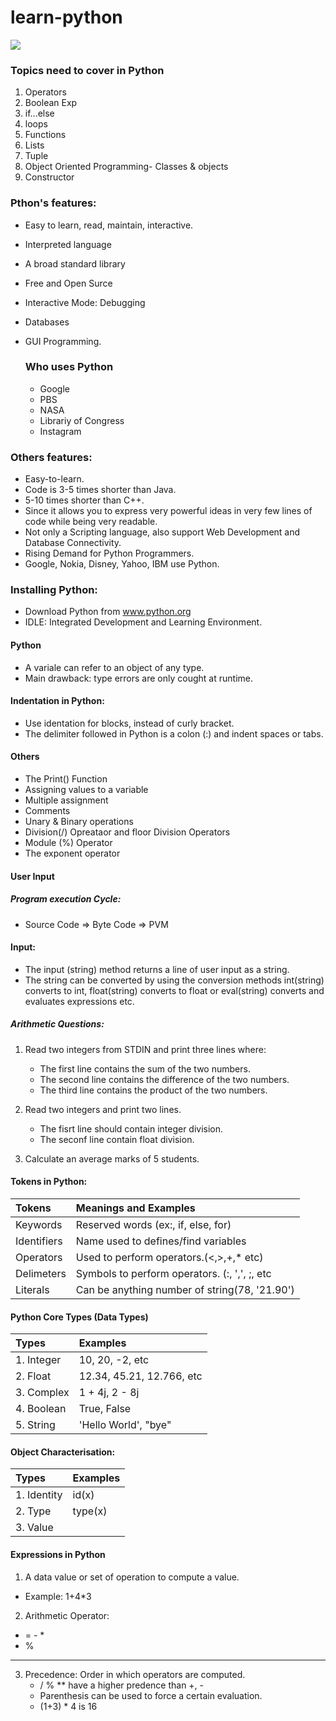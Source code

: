 
# learn-python
![](https://static1.makeuseofimages.com/wordpress/wp-content/uploads/2023/04/python-logo-with-scribbled-python-functions-3.jpg)

### Topics need to cover in Python
1. Operators
2. Boolean Exp
3. if...else
4. loops
5. Functions
6. Lists
7. Tuple
8. Object Oriented Programming- Classes & objects
9. Constructor

### Pthon's features:
* Easy to learn, read, maintain, interactive.
* Interpreted language
* A broad standard library
* Free and Open Surce
* Interactive Mode: Debugging
* Databases
* GUI Programming.

  ### Who uses Python
  * Google
  * PBS
  * NASA
  * Librariy of Congress
  * Instagram
 
### Others features:
* Easy-to-learn.
* Code is 3-5 times shorter than Java.
* 5-10 times shorter than C++.
* Since it allows you to express very powerful ideas in very few lines of code while being very readable.
* Not only a Scripting language, also support Web Development and Database Connectivity.
* Rising Demand for Python Programmers.
* Google, Nokia, Disney, Yahoo, IBM use Python.

### Installing Python:
* Download Python from www.python.org
* IDLE: Integrated Development and Learning Environment.

#### Python
* A variale can refer to an object of any type.
* Main drawback: type errors are only cought at runtime.

#### Indentation in Python:
* Use identation for blocks, instead of curly bracket.
* The delimiter followed in Python is a colon (:) and indent spaces or tabs.
#### Others
* The Print() Function
* Assigning values to a variable
* Multiple assignment
* Comments
* Unary & Binary operations
* Division(/) Opreataor and floor Division Operators
* Module (%) Operator
* The exponent operator 
  
#### User Input
##### Program execution Cycle:
* Source Code => Byte Code => PVM

#### Input:
* The input (string) method returns a line of user input as a string.
* The string can be converted by using the conversion methods int(string) converts to int, float(string) converts to float or eval(string) converts and evaluates expressions etc.

##### Arithmetic Questions:
1. Read two integers from STDIN and print three lines where:
   * The first line contains the sum of the two numbers.
   * The second line contains the difference of the two numbers.
   * The third line contains the product of the two numbers.
  
2. Read two integers and print two lines.
   * The fisrt line should contain integer division.
   * The seconf line contain float division.

3. Calculate an average marks of 5 students.

#### Tokens in Python:
| Tokens                                                              | Meanings and Examples                                                                                      |
| :------------------------------------------------------------------ | :----------------------------------------------------------------------------------------- |
| Keywords| Reserved words (ex:, if, else, for)
| Identifiers | Name used to defines/find variables
| Operators | Used to perform operators.(<,>,+,* etc)
| Delimeters | Symbols to perform operators. (:, ',', ;, etc
|Literals | Can be anything number of string(78, '21.90')

#### Python Core Types (Data Types)
| Types                                                               | Examples                                                                                      |
| :------------------------------------------------------------------ | :----------------------------------------------------------------------------------------- |
| 1. Integer | 10, 20, -2, etc
| 2. Float | 12.34, 45.21, 12.766, etc
| 3. Complex | 1 + 4j, 2 - 8j
| 4. Boolean | True, False
| 5. String | 'Hello World', "bye"

#### Object Characterisation:
| Types                                                               | Examples                                                                                      |
| :------------------------------------------------------------------ | :----------------------------------------------------------------------------------------- |
| 1. Identity | id(x)
| 2. Type | type(x)
| 3. Value |

#### Expressions in Python
1. A data value or set of operation to compute a value.
* Example: 1+4*3

2. Arithmetic Operator:
* = - *
* %
* **

3. Precedence: Order in which operators are computed.
   * / % ** have a higher predence than +, -
   * Parenthesis can be used to force a certain evaluation.
   * (1+3) * 4 is 16



